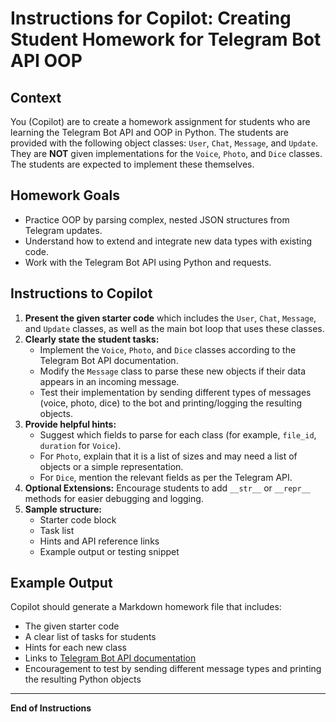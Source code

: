 # Instructions for Copilot: Creating Student Homework for Telegram Bot API OOP

## Context

You (Copilot) are to create a homework assignment for students who are learning the Telegram Bot API and OOP in Python. The students are provided with the following object classes: `User`, `Chat`, `Message`, and `Update`. They are **NOT** given implementations for the `Voice`, `Photo`, and `Dice` classes. The students are expected to implement these themselves.

## Homework Goals

- Practice OOP by parsing complex, nested JSON structures from Telegram updates.
- Understand how to extend and integrate new data types with existing code.
- Work with the Telegram Bot API using Python and requests.

## Instructions to Copilot

1. **Present the given starter code** which includes the `User`, `Chat`, `Message`, and `Update` classes, as well as the main bot loop that uses these classes.
2. **Clearly state the student tasks:**
    - Implement the `Voice`, `Photo`, and `Dice` classes according to the Telegram Bot API documentation.
    - Modify the `Message` class to parse these new objects if their data appears in an incoming message.
    - Test their implementation by sending different types of messages (voice, photo, dice) to the bot and printing/logging the resulting objects.
3. **Provide helpful hints:**
    - Suggest which fields to parse for each class (for example, `file_id`, `duration` for `Voice`).
    - For `Photo`, explain that it is a list of sizes and may need a list of objects or a simple representation.
    - For `Dice`, mention the relevant fields as per the Telegram API.
4. **Optional Extensions:** Encourage students to add `__str__` or `__repr__` methods for easier debugging and logging.
5. **Sample structure:**
    - Starter code block
    - Task list
    - Hints and API reference links
    - Example output or testing snippet

## Example Output

Copilot should generate a Markdown homework file that includes:

- The given starter code
- A clear list of tasks for students
- Hints for each new class
- Links to [Telegram Bot API documentation](https://core.telegram.org/bots/api#message)
- Encouragement to test by sending different message types and printing the resulting Python objects

---
**End of Instructions**

